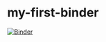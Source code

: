 # my-first-binder

[![Binder](https://mybinder.org/badge_logo.svg)](https://mybinder.org/v2/gh/fzhyzamt/my-first-binder/HEAD)
